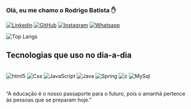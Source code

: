 ### Olá, eu me chamo o Rodrigo Batista ✋

[![Linkedin](https://img.shields.io/badge/LinkedIn-0077B5?style=for-the-badge&logo=linkedin&logoColor=white)](https://www.linkedin.com/in/rodrigo-fernando-b47747148/)
[![GitHub](https://img.shields.io/badge/GitHub-100000?style=for-the-badge&logo=github&logoColor=white)](https://img.shields.io/badge/GitHub-100000?style=for-the-badge&logo=github&logoColor=white)
[![Instagram](https://img.shields.io/badge/Instagram-E4405F?style=for-the-badge&logo=instagram&logoColor=white)](https://instagram.com/eur.fernado)
[![Whatsapp](https://img.shields.io/badge/WhatsApp-25D366?style=for-the-badge&logo=whatsapp&logoColor=white
)](https://wa.me/5511984614532?text=Ol%C3%A1%20Rodrigo%20vim%20atr%C3%A1ves%20do%20seue%20GitHub)



![Top Langs](https://github-readme-stats.vercel.app/api/top-langs/?username=Rodrigonesss&hide_progress=true)


## Tecnologias que uso no dia-a-dia 

<div style="display: inlin_block"> <br/>
<img align="center" alt="html5" src ="https://img.shields.io/badge/HTML5-E34F26?style=for-the-badge&logo=html5&logoColor=white">
<img align="center" alt="Css" src ="https://img.shields.io/badge/CSS3-1572B6?style=for-the-badge&logo=css3&logoColor=white">
<img align="center" alt="JavaScript" src ="https://img.shields.io/badge/JavaScript-F7DF1E?style=for-the-badge&logo=javascript&logoColor=black">
<img align="center" alt="Java" src ="https://img.shields.io/badge/Java-ED8B00?style=for-the-badge&logo=openjdk&logoColor=white">
<img align="center" alt="Spring" src ="https://img.shields.io/badge/Spring-6DB33F?style=for-the-badge&logo=spring&logoColor=white">
<img align="center" alt="c" src ="https://img.shields.io/badge/C%23-239120?style=for-the-badge&logo=c-sharp&logoColor=white">
<img align="center" alt="MySql" src ="https://img.shields.io/badge/MySQL-00000F?style=for-the-badge&logo=mysql&logoColor=white">
</div><br/>

“A educação é o nosso passaporte para o futuro, pois o amanhã pertence às pessoas que se preparam hoje.”


